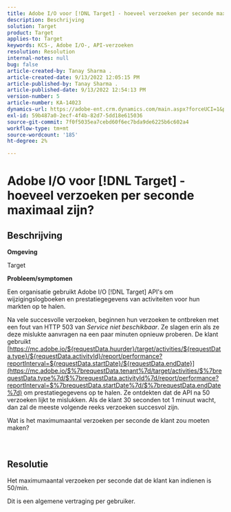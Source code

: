 ```yaml
---
title: Adobe I/O voor [!DNL Target] - hoeveel verzoeken per seconde maximaal zijn?
description: Beschrijving
solution: Target
product: Target
applies-to: Target
keywords: KCS-, Adobe I/O-, API-verzoeken
resolution: Resolution
internal-notes: null
bug: false
article-created-by: Tanay Sharma .
article-created-date: 9/13/2022 12:05:15 PM
article-published-by: Tanay Sharma .
article-published-date: 9/13/2022 12:54:13 PM
version-number: 5
article-number: KA-14023
dynamics-url: https://adobe-ent.crm.dynamics.com/main.aspx?forceUCI=1&pagetype=entityrecord&etn=knowledgearticle&id=b391cf4d-5c33-ed11-9db1-002248086735
exl-id: 59b487a0-2ecf-4f4b-82d7-5dd18e615036
source-git-commit: 7f0f5035ea7cebd60f6ec7bda9de6225b6c602a4
workflow-type: tm+mt
source-wordcount: '185'
ht-degree: 2%

---
```


# Adobe I/O voor [!DNL Target] - hoeveel verzoeken per seconde maximaal zijn?

## Beschrijving


<b>Omgeving</b>

Target



<b>Probleem/symptomen</b>

Een organisatie gebruikt Adobe I/O [!DNL Target] API&#39;s om wijzigingslogboeken en prestatiegegevens van activiteiten voor hun markten op te halen.

Na vele succesvolle verzoeken, beginnen hun verzoeken te ontbreken met een fout van HTTP 503 van *Service niet beschikbaar*. Ze slagen erin als ze deze mislukte aanvragen na een paar minuten opnieuw proberen. De klant gebruikt [https://mc.adobe.io/${requestData.huurder}/target/activities/${requestData.type}/${requestData.activityId}/report/performance?reportInterval=${requestData.startDate}/${requestData.endDate}](https://mc.adobe.io/$%7brequestData.tenant%7d/target/activities/$%7brequestData.type%7d/$%7brequestData.activityId%7d/report/performance?reportInterval=$%7brequestData.startDate%7d/$%7brequestData.endDate%7d) om prestatiegegevens op te halen. Ze ontdekten dat de API na 50 verzoeken lijkt te mislukken. Als de klant 30 seconden tot 1 minuut wacht, dan zal de meeste volgende reeks verzoeken succesvol zijn.



Wat is het maximumaantal verzoeken per seconde de klant zou moeten maken?
<br><br> <br>

## Resolutie


Het maximumaantal verzoeken per seconde dat de klant kan indienen is 50/min.

Dit is een algemene vertraging per gebruiker.
